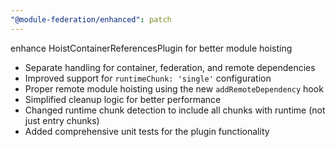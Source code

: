 ```yaml
---
"@module-federation/enhanced": patch
---
```


enhance HoistContainerReferencesPlugin for better module hoisting

- Separate handling for container, federation, and remote dependencies
- Improved support for `runtimeChunk: 'single'` configuration
- Proper remote module hoisting using the new `addRemoteDependency` hook
- Simplified cleanup logic for better performance
- Changed runtime chunk detection to include all chunks with runtime (not just entry chunks)
- Added comprehensive unit tests for the plugin functionality

